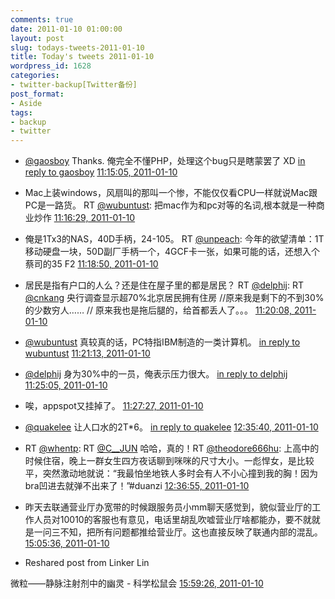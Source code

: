 ```yaml
---
comments: true
date: 2011-01-10 01:00:00
layout: post
slug: todays-tweets-2011-01-10
title: Today's tweets 2011-01-10
wordpress_id: 1628
categories:
- twitter-backup[Twitter备份]
post_format:
- Aside
tags:
- backup
- twitter
---
```





  * [@gaosboy](http://twitter.com/gaosboy) Thanks. 俺完全不懂PHP，处理这个bug只是瞎蒙罢了 XD [in reply to gaosboy](http://twitter.com/gaosboy/statuses/23728956704292864) [11:15:05, 2011-01-10](http://twitter.com/gfrog/statuses/24303183903854592)





  * Mac上装windows，风扇叫的那叫一个惨，不能仅仅看CPU一样就说Mac跟PC是一路货。 RT [@wubuntust](http://twitter.com/wubuntust): 把mac作为和pc对等的名词,根本就是一种商业炒作 [11:16:29, 2011-01-10](http://twitter.com/gfrog/statuses/24303538259623936)





  * 俺是1Tx3的NAS，40D手柄，24-105。 RT [@unpeach](http://twitter.com/unpeach): 今年的欲望清单：1T移动硬盘一块，50D副厂手柄一个，4GCF卡一张，如果可能的话，还想入个蔡司的35 F2 [11:18:50, 2011-01-10](http://twitter.com/gfrog/statuses/24304130243698688)





  * 居民是指有户口的人么？还是住在屋子里的都是居民？ RT [@delphij](http://twitter.com/delphij): RT [@cnkang](http://twitter.com/cnkang) 央行调查显示超70%北京居民拥有住房 //原来我是剩下的不到30%的少数穷人…… // 原来我也是拖后腿的，给首都丢人了。。。 [11:20:08, 2011-01-10](http://twitter.com/gfrog/statuses/24304457185492992)





  * [@wubuntust](http://twitter.com/wubuntust) 真较真的话，PC特指IBM制造的一类计算机。 [in reply to wubuntust](http://twitter.com/wubuntust/statuses/24304169926008832) [11:21:13, 2011-01-10](http://twitter.com/gfrog/statuses/24304727961374720)





  * [@delphij](http://twitter.com/delphij) 身为30%中的一员，俺表示压力很大。 [in reply to delphij](http://twitter.com/delphij/statuses/24305010586157056) [11:25:05, 2011-01-10](http://twitter.com/gfrog/statuses/24305702893780992)





  * 唉，appspot又挂掉了。 [11:27:27, 2011-01-10](http://twitter.com/gfrog/statuses/24306298229096448)





  * [@quakelee](http://twitter.com/quakelee) 让人口水的2T*6。 [in reply to quakelee](http://twitter.com/quakelee/statuses/24312326773542912) [12:35:40, 2011-01-10](http://twitter.com/gfrog/statuses/24323462419980288)





  * RT [@whentp](http://twitter.com/whentp): RT [@C__JUN](http://twitter.com/C__JUN) 哈哈，真的！RT [@theodore666hu](http://twitter.com/theodore666hu): 上高中的时候住宿，晚上一群女生四方夜话聊到咪咪的尺寸大小。一彪悍女，是比较平，突然激动地就说：“我最怕坐地铁人多时会有人不小心撞到我的胸！因为bra凹进去就弹不出来了！”#duanzi [12:36:55, 2011-01-10](http://twitter.com/gfrog/statuses/24323780440498176)





  * 昨天去联通营业厅办宽带的时候跟服务员小mm聊天感觉到，貌似营业厅的工作人员对10010的客服也有意见，电话里胡乱吹嘘营业厅啥都能办，要不就就是一问三不知，把所有问题都推给营业厅。这也直接反映了联通内部的混乱。 [15:05:36, 2011-01-10](http://twitter.com/gfrog/statuses/24361195800633344)





  * Reshared post from  Linker Lin



微粒——静脉注射剂中的幽灵 - 科学松鼠会 [15:59:26, 2011-01-10](http://twitter.com/gfrog/statuses/24374742857285632)




